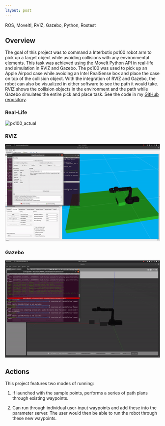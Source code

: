 ```yaml
---
layout: post
---
```

ROS, MoveIt!, RVIZ, Gazebo, Python, Rostest

## Overview
The goal of this project was to command a Interbotix px100 robot arm to pick up a target object while avoiding collisions with any environmental elements. This task was achieved using the MoveIt Python API in real-life and simulation in RVIZ and Gazebo. The px100 was used to pick up an Apple Airpod case while avoiding an Intel RealSense box and place the case on top of the collision object. With the integration of RVIZ and Gazebo, the robot can also be visualized in either software to see the path it would take. RVIZ shows the collision objects in the environment and the path while Gazebo simulates the entire pick and place task. See the code in my [GitHub repository](https://github.com/WallabyLester/Arm_Motion_Planning_and_Differential_Drive_Robot/tree/master/arm_move).

### Real-Life
![px100_actual](/files/helping-hand/px100_actual.gif "px100_actual.gif")

### RVIZ
![px100_rviz](/files/helping-hand/px100_rviz.gif "px100_rviz.gif")

### Gazebo
![px100_rviz](/files/helping-hand/px100_gazebo.gif "px100_gazebo.gif")

## Actions
This project features two modes of running:

1. If launched with the sample points, performs a series of path plans through existing waypoints. 

2. Can run through individual user-input waypoints and add these into the parameter server. The user would then be able to run the robot through these new waypoints. 
